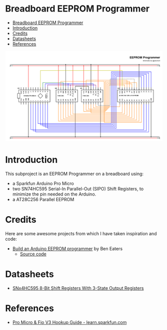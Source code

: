# Breadboard EEPROM Programmer

- [Breadboard EEPROM Programmer](#breadboard-eeprom-programmer)
- [Introduction](#introduction)
- [Credits](#credits)
- [Datasheets](#datasheets)
- [References](#references)

![](../programmer/schematics/EEPROM-Programmer.png)

# Introduction

This subproject is an EEPROM Programmer on a breadboard using:
- a Sparkfun Arduino Pro Micro
- two SN74HC595 Serial-In Parallel-Out (SIPO) Shift Registers, to minimize the pin needed on the Arduino.
- a AT28C256 Parallel EEPROM

# Credits

Here are some awesome projects from which I have taken inspiration and code:

- [Build an Arduino EEPROM programmer](https://www.youtube.com/watch?v=K88pgWhEb1M) by Ben Eaters
  - [Source code](https://github.com/beneater/eeprom-programmer#arduino-eeprom-programmer)

# Datasheets

- [SNx4HC595 8-Bit Shift Registers With 3-State Output Registers](../datasheets/SN74HC595.pdf)

# References

- [Pro Micro & Fio V3 Hookup Guide - learn.sparkfun.com](https://learn.sparkfun.com/tutorials/pro-micro--fio-v3-hookup-guide/hardware-overview-pro-micro)